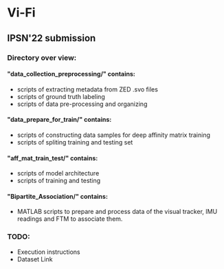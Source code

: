 # Vi-Fi
## IPSN'22 submission

### Directory over view:

#### "data_collection_preprocessing/" contains:
  * scripts of extracting metadata from ZED .svo files
  * scripts of ground truth labeling
  * scripts of data pre-processing and organizing


#### "data_prepare_for_train/" contains:
  * scripts of constructing data samples for deep affinity matrix training
  * scripts of spliting training and testing set

#### "aff_mat_train_test/" contains:
  * scripts of model architecture
  * scripts of training and testing

#### "Bipartite_Association/" contains:
 * MATLAB scripts to prepare and process data of the visual tracker, IMU readings and FTM to associate them.

### TODO:
  * Execution instructions
  * Dataset Link
